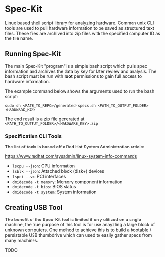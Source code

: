 # Spec-Kit
Linux based shell script library for analyzing hardware. Common unix 
CLI tools are used to pull hardware information to be saved as structured 
text files. These files are archived into zip files with the specified 
computer ID as the file name.

## Running Spec-Kit

The main Spec-Kit "program" is a simple bash script which pulls spec information 
and archives the data by key for later review and analysis. The bash script
must be run with **root** permissions to gain full access to hardware information.

The example command below shows the arguments used to run the bash script:

`sudo sh <PATH_TO_REPO>/generated-specs.sh <PATH_TO_OUTPUT_FOLDER> <HARDWARE_KEY>`

The end result is a zip file generated at `<PATH_TO_OUTPUT_FOLDER>/<HARDWARE_KEY>.zip`

### Specification CLI Tools

The list of tools is based off a Red Hat System Administration article:

https://www.redhat.com/sysadmin/linux-system-info-commands

- `lscpu --json`: CPU information
- `lsblk --json`: Attached block (disk+) devices
- `lspci --vm`: PCI interfaces
- `dmidecode -t memory`: Memory component information
- `dmidecode -t bios`: BIOS status
- `dmidecode -t system`: System information

## Creating USB Tool

The benefit of the Spec-Kit tool is limited if only ulitized on a single machine,
the true purpose of this tool is for use anayzling a large block of unknown
computers. One method to achieve this is to build a bootable / persistable USB
thumbdrive which can used to easily gather specs from many machines.

TODO 
